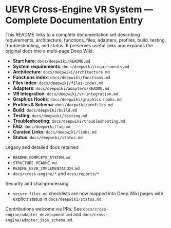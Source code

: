 # UEVR Cross‑Engine VR System — Complete Documentation Entry

This README links to a complete documentation set describing requirements, architecture, functions, files, adapters, profiles, build, testing, troubleshooting, and status. It preserves useful links and expands the original docs into a multi‑page Deep Wiki.

- __Start here__: `docs/deepwiki/README.md`
- __System requirements__: `docs/deepwiki/requirements.md`
- __Architecture__: `docs/deepwiki/architecture.md`
- __Functions index__: `docs/deepwiki/functions.md`
- __Files index__: `docs/deepwiki/files-index.md`
- __Adapters__: `docs/deepwiki/adapters/README.md`
- __VR Integration__: `docs/deepwiki/vr-integration.md`
- __Graphics Hooks__: `docs/deepwiki/graphics-hooks.md`
- __Profiles & Schema__: `docs/deepwiki/profiles.md`
- __Build__: `docs/deepwiki/build.md`
- __Testing__: `docs/deepwiki/testing.md`
- __Troubleshooting__: `docs/deepwiki/troubleshooting.md`
- __FAQ__: `docs/deepwiki/faq.md`
- __Curated Links__: `docs/deepwiki/links.md`
- __Status__: `docs/deepwiki/status.md`

Legacy and detailed docs retained
- `README_COMPLETE_SYSTEM.md`
- `STRUCTURE_README.md`
- `README_UEVR_IMPLEMENTATION.md`
- `docs/cross-engine/*` and `docs/reports/*`

Security and chainprocessing
- `secure-files.md` checklists are now mapped into Deep Wiki pages with explicit status in `docs/deepwiki/status.md`.

Contributions welcome via PRs. See `docs/cross-engine/adapter_development.md` and `docs/cross-engine/adapter_json_schema.md`.
